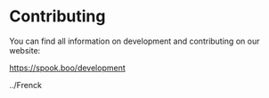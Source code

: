 # Contributing

You can find all information on development and contributing on our website:

https://spook.boo/development

../Frenck
